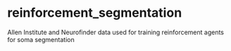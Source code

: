 # reinforcement_segmentation
Allen Institute and Neurofinder data used for training reinforcement agents for soma segmentation
